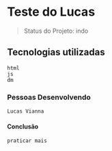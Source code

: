 # Teste do Lucas

> Status do Projeto: indo

## Tecnologias utilizadas
    html
    js
    dm

### Pessoas Desenvolvendo
    Lucas Vianna

#### Conclusão
    praticar mais
